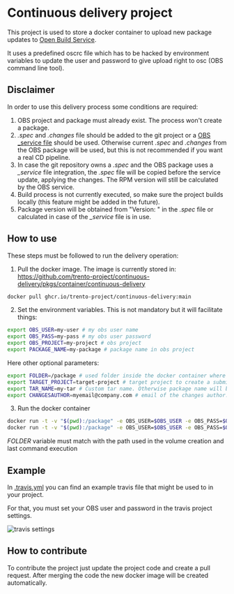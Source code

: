 # Continuous delivery project

This project is used to store a docker container to upload new package updates
to [Open Build Service](https://openbuildservice.org/).

It uses a predefined oscrc file which has to be hacked by environment variables
to update the user and password to give upload right to osc (OBS command line
tool).

## Disclaimer

In order to use this delivery process some conditions are required:

1. OBS project and package must already exist. The process won't create a package.
2. _.spec_ and _.changes_ file should be added to the git project or a 
   [OBS _service file](https://en.opensuse.org/openSUSE:Build_Service_Concept_SourceService) should be used. Otherwise current
   _.spec_ and _.changes_ from the OBS package will be used, but this is not recommended if you want a real CD pipeline.
3. In case the git repository owns a _.spec_ and the OBS package uses a *_service* file integration, the _.spec_ file will be copied
   before the service update, applying the changes. The RPM version will still be calculated by the OBS service. 
4. Build process is not currently executed, so make sure the project builds
locally (this feature might be added in the future).
5. Package version will be obtained from "Version: " in the _.spec_ file or calculated in case of the *_service* file is in use.

## How to use

These steps must be followed to run the delivery operation:

1. Pull the docker image. The image is currently stored in: https://github.com/trento-project/continuous-delivery/pkgs/container/continuous-delivery

```bash
docker pull ghcr.io/trento-project/continuous-delivery:main
```

2. Set the environment variables. This is not mandatory but it will facilitate
things:

```bash
export OBS_USER=my-user # my obs user name
export OBS_PASS=my-pass # my obs user password
export OBS_PROJECT=my-project # obs project
export PACKAGE_NAME=my-package # package name in obs project
```

Here other optional parameters:

```bash
export FOLDER=/package # used folder inside the docker container where our code is located
export TARGET_PROJECT=target-project # target project to create a submit request. If not set submission will b skipped
export TAR_NAME=my-tar # Custom tar name. Otherwise package name will be used
export CHANGESAUTHOR=myemail@company.com # email of the changes author.
```

3. Run the docker container

```bash
docker run -t -v "$(pwd):/package" -e OBS_USER=$OBS_USER -e OBS_PASS=$OBS_PASS -e OBS_PROJECT=$OBS_PROJECT -e PACKAGE_NAME=$PACKAGE_NAME ghcr.io/trento-project/continuous-delivery:main /bin/bash -c "cd /package;/scripts/upload.sh"
docker run -t -v "$(pwd):/package" -e OBS_USER=$OBS_USER -e OBS_PASS=$OBS_PASS -e OBS_PROJECT=$OBS_PROJECT -e PACKAGE_NAME=$PACKAGE_NAME ghcr.io/trento-project/continuous-delivery:main /bin/bash -c "cd /package;/scripts/submit.sh"
```

*FOLDER* variable must match with the path used in the volume creation and last
command execution


## Example

In [.travis.yml](.travis.yml.example) you can find an example travis file that
might be used to in your project.

For that, you must set your OBS user and password in the travis project settings.

![travis settings](img/travis_settings.png)

## How to contribute

To contribute the project just update the project code and create a pull request.
After merging the code the new docker image will be created automatically.
